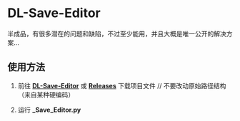 # DL-Save-Editor

半成品，有很多潜在的问题和缺陷，不过至少能用，并且大概是唯一公开的解决方案...

## 使用方法

1. 前往 **[DL-Save-Editor](https://github.com/zetsr/DL-Save-Editor/archive/refs/heads/main.zip)** 或 **[Releases](https://github.com/zetsr/DL-Save-Editor/releases)** 下载项目文件 // 不要改动原始路径结构（来自某种硬编码）

2. 运行 **_Save_Editor.py**
